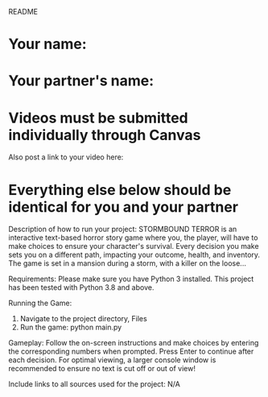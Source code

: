 README
# Your name: 
# Your partner's name:

# Videos must be submitted individually through Canvas
Also post a link to your video here:

# Everything else below should be identical for you and your partner

Description of how to run your project: 
STORMBOUND TERROR is an interactive text-based horror story game where you, the player, will have to make choices to ensure your character's survival. 
Every decision you make sets you on a different path, impacting your outcome, health, and inventory. The game is set in a mansion during a storm, with a killer on the loose...

Requirements: 
Please make sure you have Python 3 installed. This project has been tested with Python 3.8 and above.

Running the Game:
1. Navigate to the project directory, Files
2. Run the game:
   python main.py
   
Gameplay:
Follow the on-screen instructions and make choices by entering the corresponding numbers when prompted.
Press Enter to continue after each decision.
For optimal viewing, a larger console window is recommended to ensure no text is cut off or out of view!

Include links to all sources used for the project: N/A
